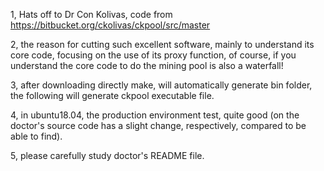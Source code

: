 1, Hats off to Dr Con Kolivas, code from https://bitbucket.org/ckolivas/ckpool/src/master  

2, the reason for cutting such excellent software, mainly to understand its core code, focusing on the use of its proxy function, of course, if you understand the core code to do the mining pool is also a waterfall!  

3, after downloading directly make, will automatically generate bin folder, the following will generate ckpool executable file.  

4, in ubuntu18.04, the production environment test, quite good (on the doctor's source code has a slight change, respectively, compared to be able to find).  

5, please carefully study doctor's README file.  




